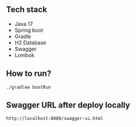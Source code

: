 ## Tech stack

- Java 17
- Spring boot
- Gradle
- H2 Database
- Swagger
- Lombok

## How to run?

`./gradlew bootRun`


## Swagger URL after deploy locally

`http://localhost:8080/swagger-ui.html`